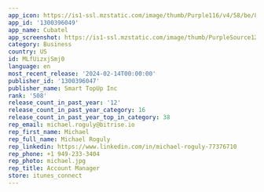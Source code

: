 ```yaml
---
app_icon: https://is1-ssl.mzstatic.com/image/thumb/Purple116/v4/58/be/8d/58be8d6e-6fe5-3d1e-6df4-f84bb331caf8/AppIcon-1x_U007emarketing-0-7-0-85-220-0.jpeg/1024x1024bb.png
app_id: '1300396049'
app_name: Cubatel
app_screenshot: https://is1-ssl.mzstatic.com/image/thumb/PurpleSource126/v4/29/68/4a/29684a3f-6263-f2f2-158a-11337d4134da/7b1b5ec3-a10e-407f-90bd-866f70da42c9_IPHONE-04.jpg/1284x2778bb.png
category: Business
country: US
id: MLfUizxjSmj0
language: en
most_recent_release: '2024-02-14T00:00:00'
publisher_id: '1300396047'
publisher_name: Smart TopUp Inc
rank: '508'
release_count_in_past_year: '12'
release_count_in_past_year_category: 16
release_count_in_past_year_top_in_category: 38
rep_email: michael.roguly@bitrise.io
rep_first_name: Michael
rep_full_name: Michael Roguly
rep_linkedin: https://www.linkedin.com/in/michael-roguly-77376710
rep_phone: +1 949-233-3404
rep_photo: michael.jpg
rep_title: Account Manager
store: itunes_connect
---
```

